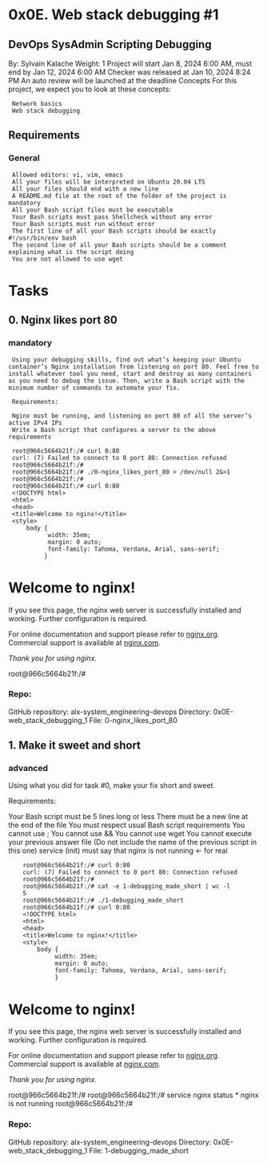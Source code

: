 # 0x0E. Web stack debugging #1
## DevOps SysAdmin Scripting Debugging

By: Sylvain Kalache
  Weight: 1
   Project will start Jan 8, 2024 6:00 AM, must end by Jan 12, 2024 6:00 AM
    Checker was released at Jan 10, 2024 8:24 PM
     An auto review will be launched at the deadline
     Concepts
     For this project, we expect you to look at these concepts:

     Network basics
     Web stack debugging


##  Requirements
### General
     Allowed editors: vi, vim, emacs
     All your files will be interpreted on Ubuntu 20.04 LTS
     All your files should end with a new line
     A README.md file at the root of the folder of the project is mandatory
     All your Bash script files must be executable
     Your Bash scripts must pass Shellcheck without any error
     Your Bash scripts must run without error
     The first line of all your Bash scripts should be exactly #!/usr/bin/env bash
     The second line of all your Bash scripts should be a comment explaining what is the script doing
     You are not allowed to use wget
   
# Tasks
##   0. Nginx likes port 80
###  mandatory
     Using your debugging skills, find out what’s keeping your Ubuntu container’s Nginx installation from listening on port 80. Feel free to install whatever tool you need, start and destroy as many containers as you need to debug the issue. Then, write a Bash script with the minimum number of commands to automate your fix.

     Requirements:

     Nginx must be running, and listening on port 80 of all the server’s active IPv4 IPs
     Write a Bash script that configures a server to the above requirements
     
     root@966c5664b21f:/# curl 0:80
     curl: (7) Failed to connect to 0 port 80: Connection refused
     root@966c5664b21f:/#
     root@966c5664b21f:/# ./0-nginx_likes_port_80 > /dev/null 2&>1
     root@966c5664b21f:/#
     root@966c5664b21f:/# curl 0:80
     <!DOCTYPE html>
     <html>
     <head>
     <title>Welcome to nginx!</title>
     <style>
         body {
               width: 35em;
               margin: 0 auto;
               font-family: Tahoma, Verdana, Arial, sans-serif;
              }
</style>
</head>
<body>
<h1>Welcome to nginx!</h1>
<p>If you see this page, the nginx web server is successfully installed and
working. Further configuration is required.</p>

<p>For online documentation and support please refer to
<a href="http://nginx.org/">nginx.org</a>.<br/>
Commercial support is available at
<a href="http://nginx.com/">nginx.com</a>.</p>

<p><em>Thank you for using nginx.</em></p>
</body>
</html>
root@966c5664b21f:/#


### Repo:

GitHub repository: alx-system_engineering-devops
Directory: 0x0E-web_stack_debugging_1
File: 0-nginx_likes_port_80
   
## 1. Make it sweet and short
### advanced

Using what you did for task #0, make your fix short and sweet.

Requirements:

Your Bash script must be 5 lines long or less
There must be a new line at the end of the file
You must respect usual Bash script requirements
You cannot use ;
You cannot use &&
You cannot use wget
You cannot execute your previous answer file (Do not include the name of the previous script in this one)
        service (init) must say that nginx is not running ← for real
        
        root@966c5664b21f:/# curl 0:80
        curl: (7) Failed to connect to 0 port 80: Connection refused
        root@966c5664b21f:/#
        root@966c5664b21f:/# cat -e 1-debugging_made_short | wc -l
        5
        root@966c5664b21f:/# ./1-debugging_made_short
        root@966c5664b21f:/# curl 0:80
        <!DOCTYPE html>
        <html>
        <head>
        <title>Welcome to nginx!</title>
        <style>
            body {
                 width: 35em;
                 margin: 0 auto;
                 font-family: Tahoma, Verdana, Arial, sans-serif;
                 }
</style>
</head>
<body>
<h1>Welcome to nginx!</h1>
<p>If you see this page, the nginx web server is successfully installed and
working. Further configuration is required.</p>

<p>For online documentation and support please refer to
<a href="http://nginx.org/">nginx.org</a>.<br/>
Commercial support is available at
<a href="http://nginx.com/">nginx.com</a>.</p>

<p><em>Thank you for using nginx.</em></p>
</body>
</html>
root@966c5664b21f:/#
root@966c5664b21f:/# service nginx status
 * nginx is not running
 root@966c5664b21f:/# 

### Repo:

 GitHub repository: alx-system_engineering-devops
 Directory: 0x0E-web_stack_debugging_1
 File: 1-debugging_made_short
    
